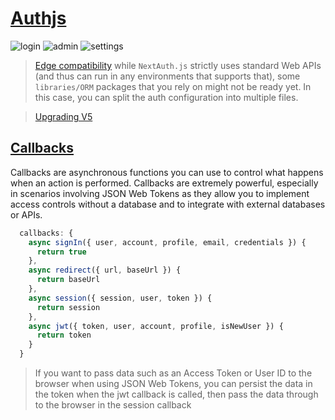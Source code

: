 # [Authjs](https://authjs.dev/)

![login](public/login.png)
![admin](public/admin.png)
![settings](public/settings.png)

> [Edge compatibility](https://authjs.dev/guides/upgrade-to-v5?authentication-method=middleware)
> while `NextAuth.js` strictly uses standard Web APIs (and thus can run in any environments that supports that), some `libraries/ORM` packages that you rely on might not be ready yet. In this case, you can split the auth configuration into multiple files.

> [Upgrading V5](https://authjs.dev/guides/upgrade-to-v5?authentication-method=middleware#new-features)

## [Callbacks](https://authjs.dev/guides/basics/callbacks#:~:text=Callbacks%201%20Sign%20in%20callback%20Use%20the%20signIn,3%20JWT%20callback%20...%204%20Session%20callback%20)

Callbacks are asynchronous functions you can use to control what happens when an action is performed. Callbacks are extremely powerful, especially in scenarios involving JSON Web Tokens as they allow you to implement access controls without a database and to integrate with external databases or APIs.

```ts
  callbacks: {
    async signIn({ user, account, profile, email, credentials }) {
      return true
    },
    async redirect({ url, baseUrl }) {
      return baseUrl
    },
    async session({ session, user, token }) {
      return session
    },
    async jwt({ token, user, account, profile, isNewUser }) {
      return token
    }
  }
```

> If you want to pass data such as an Access Token or User ID to the browser when using JSON Web Tokens, you can persist the data in the token when the jwt callback is called, then pass the data through to the browser in the session callback
